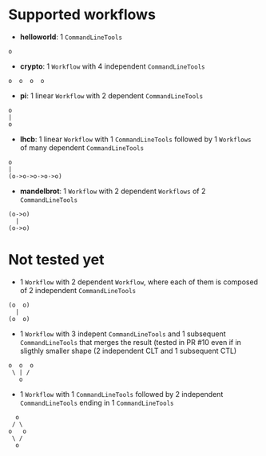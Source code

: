 # Supported workflows

- **helloworld**: 1 `CommandLineTools`

```
o
```

- **crypto**: 1 `Workflow` with 4 independent `CommandLineTools`

```
o  o  o  o
```

- **pi**: 1 linear `Workflow` with 2 dependent `CommandLineTools`

```
o
|
o
```

- **lhcb**: 1 linear `Workflow` with 1 `CommandLineTools` followed by 1 `Workflows` of many dependent `CommandLineTools`

```
o
|
(o->o->o->o->o)
```

- **mandelbrot**: 1 `Workflow` with 2 dependent `Workflows` of 2 `CommandLineTools`

```
(o->o)
  |
(o->o)
```

# Not tested yet

- 1 `Workflow` with 2 dependent `Workflow`, where each of them is composed of 2 independent `CommandLineTools`

```
(o  o)
  |
(o  o)
```

- 1 `Workflow` with 3 indepent `CommandLineTools` and 1 subsequent `CommandLineTools` that merges the result (tested in PR #10 even if in sligthly smaller shape (2 independent CLT and 1 subsequent CTL)

```
o  o  o
 \ | /
   o
```

- 1 `Workflow` with 1 `CommandLineTools` followed by 2 independent `CommandLineTools` ending in 1 `CommandLineTools`

```
  o
 / \
o   o
 \ /
  o
```
